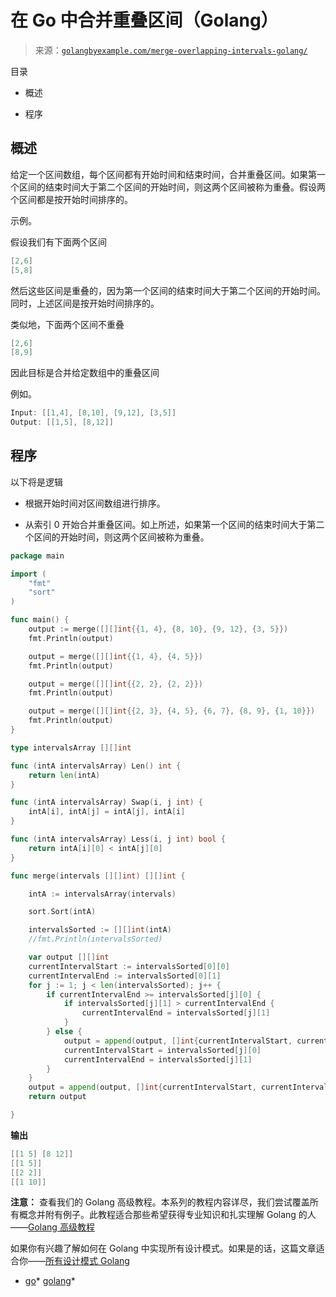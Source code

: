 <!--yml

category: 未分类

date: 2024-10-13 06:44:33

-->

# 在 Go 中合并重叠区间（Golang）

> 来源：[`golangbyexample.com/merge-overlapping-intervals-golang/`](https://golangbyexample.com/merge-overlapping-intervals-golang/)

目录

+   概述

+   程序

## **概述**

给定一个区间数组，每个区间都有开始时间和结束时间，合并重叠区间。如果第一个区间的结束时间大于第二个区间的开始时间，则这两个区间被称为重叠。假设两个区间都是按开始时间排序的。

示例。

假设我们有下面两个区间

```go
[2,6]
[5,8]
```

然后这些区间是重叠的，因为第一个区间的结束时间大于第二个区间的开始时间。同时，上述区间是按开始时间排序的。

类似地，下面两个区间不重叠

```go
[2,6]
[8,9]
```

因此目标是合并给定数组中的重叠区间

例如。

```go
Input: [[1,4], [8,10], [9,12], [3,5]]
Output: [[1,5], [8,12]]
```

## **程序**

以下将是逻辑

+   根据开始时间对区间数组进行排序。

+   从索引 0 开始合并重叠区间。如上所述，如果第一个区间的结束时间大于第二个区间的开始时间，则这两个区间被称为重叠。

```go
package main

import (
	"fmt"
	"sort"
)

func main() {
	output := merge([][]int{{1, 4}, {8, 10}, {9, 12}, {3, 5}})
	fmt.Println(output)

	output = merge([][]int{{1, 4}, {4, 5}})
	fmt.Println(output)

	output = merge([][]int{{2, 2}, {2, 2}})
	fmt.Println(output)

	output = merge([][]int{{2, 3}, {4, 5}, {6, 7}, {8, 9}, {1, 10}})
	fmt.Println(output)
}

type intervalsArray [][]int

func (intA intervalsArray) Len() int {
	return len(intA)
}

func (intA intervalsArray) Swap(i, j int) {
	intA[i], intA[j] = intA[j], intA[i]
}

func (intA intervalsArray) Less(i, j int) bool {
	return intA[i][0] < intA[j][0]
}

func merge(intervals [][]int) [][]int {

	intA := intervalsArray(intervals)

	sort.Sort(intA)

	intervalsSorted := [][]int(intA)
	//fmt.Println(intervalsSorted)

	var output [][]int
	currentIntervalStart := intervalsSorted[0][0]
	currentIntervalEnd := intervalsSorted[0][1]
	for j := 1; j < len(intervalsSorted); j++ {
		if currentIntervalEnd >= intervalsSorted[j][0] {
			if intervalsSorted[j][1] > currentIntervalEnd {
				currentIntervalEnd = intervalsSorted[j][1]
			}
		} else {
			output = append(output, []int{currentIntervalStart, currentIntervalEnd})
			currentIntervalStart = intervalsSorted[j][0]
			currentIntervalEnd = intervalsSorted[j][1]
		}
	}
	output = append(output, []int{currentIntervalStart, currentIntervalEnd})
	return output

}
```

**输出**

```go
[[1 5] [8 12]]
[[1 5]]
[[2 2]]
[[1 10]]
```

**注意：** 查看我们的 Golang 高级教程。本系列的教程内容详尽，我们尝试覆盖所有概念并附有例子。此教程适合那些希望获得专业知识和扎实理解 Golang 的人——[Golang 高级教程](https://golangbyexample.com/golang-comprehensive-tutorial/)

如果你有兴趣了解如何在 Golang 中实现所有设计模式。如果是的话，这篇文章适合你——[所有设计模式 Golang](https://golangbyexample.com/all-design-patterns-golang/)

+   [go](https://golangbyexample.com/tag/go/)*   [golang](https://golangbyexample.com/tag/golang/)*
